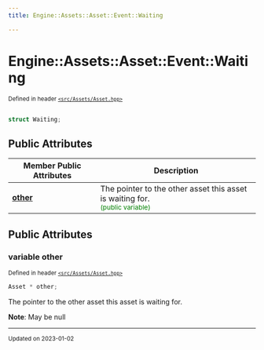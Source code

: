 ```yaml
---
title: Engine::Assets::Asset::Event::Waiting

---
```


# Engine::Assets::Asset::Event::Waiting

<sup>Defined in header [`<src/Assets/Asset.hpp>`](/files/Asset_8hpp.md#file-asset.hpp)</sup>



```cpp

struct Waiting;
```



## Public Attributes

| Member Public Attributes| Description    |
| -------------- | -------------- |
| **[other](/classes/structEngine_1_1Assets_1_1Asset_1_1Event_1_1Waiting.md#variable-other)** | The pointer to the other asset this asset is waiting for. <br> <sup><span style="color:green">(public variable)</span></sup> |





## Public Attributes

### variable other

<sup>Defined in header [`<src/Assets/Asset.hpp>`](/files/Asset_8hpp.md#file-asset.hpp)</sup>
```cpp
Asset * other;
```

The pointer to the other asset this asset is waiting for. 

**Note**: May be null 

-------------------------------

<sub>Updated on 2023-01-02</sub>